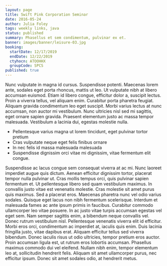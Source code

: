 ```yaml
---
layout: page
title: Swift Pink Corporation Seminar
date: 2016-05-24
author: Julia Foley
tags: weekly links, java
status: published
summary: Phasellus et sem condimentum, pulvinar ex et.
banner: images/banner/leisure-03.jpg
booking:
  startDate: 12/17/2019
  endDate: 12/22/2019
  ctyhocn: ATOOHHX
  groupCode: SPCS
published: true
---
```

Nunc vulputate in magna id cursus. Suspendisse potenti. Maecenas lorem ante, sodales eget porta rhoncus, mattis ut leo. Ut vulputate nibh at libero accumsan euismod. Etiam id libero congue, efficitur dolor a, suscipit lectus. Proin a viverra tellus, vel aliquam enim. Curabitur porta pharetra feugiat. Aliquam gravida condimentum leo eget suscipit. Morbi varius lectus at nunc accumsan, non auctor mi vestibulum. Nunc ultricies nisl sed mi sagittis, eget ornare sapien gravida. Praesent elementum justo ac massa tempor malesuada. Vestibulum a lacinia dui, egestas molestie nulla.

* Pellentesque varius magna ut lorem tincidunt, eget pulvinar tortor pretium
* Cras vulputate neque eget felis finibus ornare
* In nec felis id massa malesuada malesuada
* Suspendisse dignissim orci vitae mi dignissim, vitae fermentum elit congue.

Suspendisse ac lacus congue sem consequat viverra at ac mi. Nunc laoreet imperdiet augue quis dictum. Aenean efficitur dignissim tortor, placerat tempor nulla pulvinar ut. Cras mollis tempus orci, quis pulvinar sapien fermentum et. Ut pellentesque libero sed quam vestibulum maximus. In convallis justo vitae est venenatis molestie. Cras molestie sit amet purus quis maximus. Sed a placerat eros. Maecenas pharetra nunc vel odio varius sodales. Quisque eget lacus non nibh fermentum scelerisque. Interdum et malesuada fames ac ante ipsum primis in faucibus. Curabitur commodo ullamcorper leo vitae posuere. In ac justo vitae turpis accumsan egestas vel eget sem. Nam semper sagittis enim, a bibendum neque convallis vel.
Donec rutrum vestibulum nisl. Pellentesque venenatis viverra elit id efficitur. Morbi eros orci, condimentum ac imperdiet at, iaculis quis enim. Duis lacinia fringilla justo, vitae dapibus erat. Aliquam efficitur tellus sed viverra bibendum. Donec iaculis risus ut odio ultricies, tempor pretium eros auctor. Proin accumsan ligula est, ut rutrum eros lobortis accumsan. Phasellus maximus commodo dui vel eleifend. Nullam nibh enim, tempor elementum leo at, sollicitudin hendrerit felis. Aliquam sit amet ullamcorper purus, nec efficitur ipsum. Donec sit amet sodales odio, at hendrerit metus.
